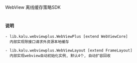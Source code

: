 ﻿WebView 离线缓存策略SDK

#
#### 说明
```
- lib.kalu.webviewplus.WebViewPlus [extend WebViewCore]
  内部实现除接口请求外资源本地缓存

- lib.kalu.webviewplus.WebViewLayout [extend FrameLayout]
  内部实现webview自动初始化实例, 默认4个, 自动扩容回收
```